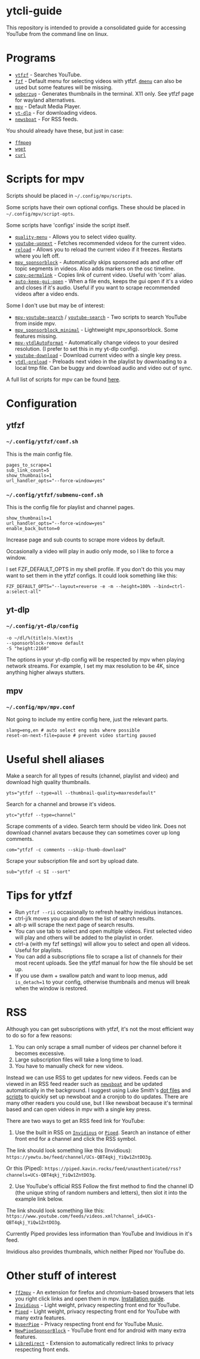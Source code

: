 # ytcli-guide

This repository is intended to provide a consolidated guide for accessing YouTube from the command line on linux.

# Programs

* [`ytfzf`](https://github.com/pystardust/ytfzf) - Searches YouTube.
* [`fzf`](https://github.com/junegunn/fzf) - Default menu for selecting videos with ytfzf. [`dmenu`](https://tools.suckless.org/dmenu/) can also be used but some features will be missing. 
* [`ueberzug`](https://github.com/seebye/ueberzug) - Generates thumbnails in the terminal. X11 only. See ytfzf page for wayland alternatives.
* [`mpv`](https://github.com/mpv-player/mpv) - Default Media Player.
* [`yt-dlp`](https://github.com/yt-dlp/yt-dlp) - For downloading videos.
* [`newsboat`](https://github.com/newsboat/newsboat) - For RSS feeds.

You should already have these, but just in case:
* [`ffmpeg`](https://github.com/FFmpeg/FFmpeg)
* [`wget`](https://github.com/mirror/wget)
* [`curl`](https://github.com/curl/curl)

# Scripts for mpv

Scripts should be placed in `~/.config/mpv/scripts`.

Some scripts have their own optional configs. These should be placed in `~/.config/mpv/script-opts`.

Some scripts have 'configs' inside the script itself. 

* [`quality-menu`](https://github.com/christoph-heinrich/mpv-quality-menu) - Allows you to select video quality.
* [`youtube-upnext`](https://github.com/cvzi/mpv-youtube-upnext) - Fetches recommended videos for the current video.
* [`reload`](https://github.com/sibwaf/mpv-scripts/blob/master/reload.lua) - Allows you to reload the current video if it freezes. Restarts where you left off.
* [`mpv_sponsorblock`](https://github.com/po5/mpv_sponsorblock) - Automatically skips sponsored ads and other off topic segments in videos. Also adds markers on the osc timeline.
* [`copy-permalink`](https://gist.github.com/2084x/699fe48cff983bcbaf532d82e1515269) - Copies link of current video. Useful with 'com' alias.
* [`auto-keep-gui-open`](https://github.com/VideoPlayerCode/mpv-tools/blob/master/scripts/auto-keep-gui-open.lua) - When a file ends, keeps the gui open if it's a video and closes if it's audio. Useful if you want to scrape recommended videos after a video ends.

Some I don't use but may be of interest:

* [`mpv-youtube-search`](https://github.com/rozari0/mpv-youtube-search) / [`youtube-search`](https://github.com/CogentRedTester/mpv-scripts/blob/master/youtube-search.lua) - Two scripts to search YouTube from inside mpv.
* [`mpv_sponsorblock_minimal`](https://github.com/bbhtt/mpv_sponsorblock_minimal) - Lightweight mpv_sponsorblock. Some features missing.
* [`mpv-ytdlAutoFormat`](https://github.com/Samillion/mpv-ytdlautoformat) - Automatically change videos to your desired resolution. (I prefer to set this in my yt-dlp config).
* [`youtube-download`](https://github.com/cvzi/mpv-youtube-download) - Download current video with a single key press.
* [`ytdl-preload`](https://gist.github.com/bitingsock/17d90e3deeb35b5f75e55adb19098f58) - Preloads next video in the playlist by downloading to a local tmp file. Can be buggy and download audio and video out of sync.

A full list of scripts for mpv can be found [here](https://github.com/mpv-player/mpv/wiki/User-Scripts). 

# Configuration
## ytfzf
### `~/.config/ytfzf/conf.sh`

This is the main config file.
```
pages_to_scrape=1
sub_link_count=5
show_thumbnails=1
url_handler_opts="--force-window=yes"
```

### `~/.config/ytfzf/submenu-conf.sh`

This is the config file for playlist and channel pages.

```
show_thumbnails=1
url_handler_opts="--force-window=yes"
enable_back_button=0
```

Increase page and sub counts to scrape more videos by default.

Occasionally a video will play in audio only mode, so I like to force a window.

I set FZF_DEFAULT_OPTS in my shell profile. If you don't do this you may want to set them in the ytfzf configs. It could look something like this: 

`FZF_DEFAULT_OPTS="--layout=reverse -e -m --height=100% --bind=ctrl-a:select-all"`

## yt-dlp
### `~/.config/yt-dlp/config`
```
-o ~/dl/%(title)s.%(ext)s
--sponsorblock-remove default
-S "height:2160"
```

The options in your yt-dlp config will be respected by mpv when playing network streams. For example, I set my max resolution to be 4K, since anything higher always stutters.

## mpv
### `~/.config/mpv/mpv.conf`

Not going to include my entire config here, just the relevant parts.

```
slang=eng,en # auto select eng subs where possible
reset-on-next-file=pause # prevent video starting paused
```

# Useful shell aliases
Make a search for all types of results (channel, playlist and video) and download high quality thumbnails.

`yts="ytfzf --type=all --thumbnail-quality=maxresdefault"` 

Search for a channel and browse it's videos.

`ytc="ytfzf --type=channel"`

Scrape comments of a video. Search term should be video link. Does not download channel avatars because they can sometimes cover up long comments.

`com="ytfzf -c comments --skip-thumb-download"`

Scrape your subscription file and sort by upload date.

`sub="ytfzf -c SI --sort"`

# Tips for ytfzf
* Run `ytfzf --rii` occasionally to refresh healthy invidious instances.
* ctrl-j/k moves you up and down the list of search results.
* alt-p will scrape the next page of search results.
* You can use tab to select and open multiple videos. First selected video will play and others will be added to the playlist in order.
* ctrl-a (with my fzf settings) will allow you to select and open all videos. Useful for playlists.
* You can add a subscriptions file to scrape a list of channels for their most recent uploads. See the ytfzf manual for how the file should be set up.
* If you use dwm + swallow patch and want to loop menus, add `is_detach=1` to your config, otherwise thumbnails and menus will break when the window is restored.

# RSS
Although you can get subscriptions with ytfzf, it's not the most efficient way to do so for a few reasons:

1. You can only scrape a small number of videos per channel before it becomes excessive.
2. Large subscription files will take a long time to load.
3. You have to manually check for new videos.

Instead we can use RSS to get updates for new videos. Feeds can be viewed in an RSS feed reader such as [`newsboat`](https://github.com/newsboat/newsboat) and be updated automatically in the background. I suggest using Luke Smith's [dot files](https://github.com/LukeSmithxyz/voidrice/blob/master/.config/newsboat/config) and [scripts](https://github.com/LukeSmithxyz/voidrice/blob/master/.local/bin/cron/newsup) to quickly set up newsboat and a cronjob to do updates. There are many other readers you could use, but I like newsboat because it's terminal based and can open videos in mpv with a single key press.

There are two ways to get an RSS feed link for YouTube:

1. Use the built in RSS on [`Invidious`](https://github.com/iv-org/invidious) or [`Piped`](https://github.com/TeamPiped/Piped). Search an instance of either front end for a channel and click the RSS symbol. 

The link should look something like this (Invidious): `https://yewtu.be/feed/channel/UCs-QBT4qkj_YiQw1ZntDO3g`.

Or this (Piped): `https://piped.kavin.rocks/feed/unauthenticated/rss?channels=UCs-QBT4qkj_YiQw1ZntDO3g`.

2. Use YouTube's official RSS Follow the first method to find the channel ID (the unique string of random numbers and letters), then slot it into the example link below.

The link should look something like this: `https://www.youtube.com/feeds/videos.xml?channel_id=UCs-QBT4qkj_YiQw1ZntDO3g`.

Currently Piped provides less information than YouTube and Invidious in it's feed. 

Invidious also provides thumbnails, which neither Piped nor YouTube do.

# Other stuff of interest
* [`ff2mpv`](https://github.com/woodruffw/ff2mpv) - An extension for firefox and chromium-based browsers that lets you right click links and open them in mpv. [Installation guide](https://youtube.com/watch?v=jfyt5ueyWN8).
* [`Invidious`](https://github.com/iv-org/invidious) - Light weight, privacy respecting front end for YouTube.
* [`Piped`](https://github.com/TeamPiped/Piped) - Light weight, privacy respecting front end for YouTube with many extra features.
* [`HyperPipe`](https://codeberg.org/Hyperpipe/Hyperpipe) - Privacy respecting front end for YouTube Music.
* [`NewPipeSponsorBlock`](https://github.com/gilbsgilbs/NewPipeSponsorBlock) - YouTube front end for android with many extra features.
* [`Libredirect`](https://github.com/libredirect/libredirect) - Extension to automatically redirect links to privacy respecting front ends.

